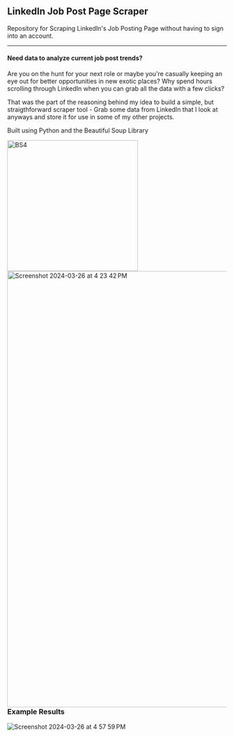 ## LinkedIn Job Post Page Scraper
<p> Repository for Scraping LinkedIn's Job Posting Page without having to sign into an account. </p>

---

#### Need data to analyze current job post trends? 
Are you on the hunt for your next role or maybe you're casually keeping an eye out for better opportunities in new exotic places?
Why spend hours scrolling through LinkedIn when you can grab all the data with a few clicks?

That was the part of the reasoning behind my idea to build a simple, but straigthforward scraper tool - Grab some data from LinkedIn that I look at anyways and store it for use in some of my other projects.
<p> Built using Python and the Beautiful Soup Library </p>
<img align="left" width="300" alt="BS4" src="https://github.com/Ryearwood/LinkedIn_Scraper/assets/75701990/739f2a4b-3516-4626-8c25-af6dc10e968d">
<br><br>
<br><br><br><br><br>

<img align="left" width="1000" alt="Screenshot 2024-03-26 at 4 23 42 PM" src="https://github.com/Ryearwood/LinkedIn_Scraper/assets/75701990/36e3cd5f-5173-4734-812b-e08a9e73535f">
<br><br><br><br><br>
<br><br><br><br><br>
<br><br><br><br><br>
<br><br><br><br><br>
<br><br><br><br><br>
<br><br><br><br><br>
<br><br>


### Example Results
![Screenshot 2024-03-26 at 4 57 59 PM](https://github.com/Ryearwood/LinkedIn_Scraper/assets/75701990/d168565d-d8ae-4597-8db9-8dd2b687b035)
